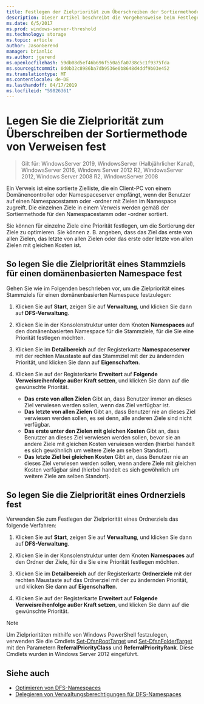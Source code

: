 ```yaml
---
title: Festlegen der Zielpriorität zum Überschreiben der Sortiermethode von Verweisen
description: Dieser Artikel beschreibt die Vorgehensweise beim Festlegen der Zielpriorität, um die Verweisreihenfolge außer Kraft zu setzen
ms.date: 6/5/2017
ms.prod: windows-server-threshold
ms.technology: storage
ms.topic: article
author: JasonGerend
manager: brianlic
ms.author: jgerend
ms.openlocfilehash: 59db08d5ef46b696f550a5fa0738c5c1f9375fda
ms.sourcegitcommit: 0d0b32c8986ba7db9536e0b8648d4ddf9b03e452
ms.translationtype: MT
ms.contentlocale: de-DE
ms.lasthandoff: 04/17/2019
ms.locfileid: "59826361"
---
```

# <a name="set-target-priority-to-override-referral-ordering"></a>Legen Sie die Zielpriorität zum Überschreiben der Sortiermethode von Verweisen fest

> Gilt für: WindowsServer 2019, WindowsServer (Halbjährlicher Kanal), WindowsServer 2016, Windows Server 2012 R2, WindowsServer 2012, Windows Server 2008 R2, WindowsServer 2008

Ein Verweis ist eine sortierte Zielliste, die ein Client-PC von einem Domänencontroller oder Namespaceserver empfängt, wenn der Benutzer auf einen Namespacestamm oder -ordner mit Zielen im Namespace zugreift. Die einzelnen Ziele in einem Verweis werden gemäß der Sortiermethode für den Namespacestamm oder -ordner sortiert. 

Sie können für einzelne Ziele eine Priorität festlegen, um die Sortierung der Ziele zu optimieren. Sie können z. B. angeben, dass das Ziel das erste von allen Zielen, das letzte von allen Zielen oder das erste oder letzte von allen Zielen mit gleichen Kosten ist.

## <a name="to-set-target-priority-on-a-root-target-for-a-domain-based-namespace"></a>So legen Sie die Zielpriorität eines Stammziels für einen domänenbasierten Namespace fest

Gehen Sie wie im Folgenden beschrieben vor, um die Zielpriorität eines Stammziels für einen domänenbasierten Namespace festzulegen:

1.  Klicken Sie auf **Start**, zeigen Sie auf **Verwaltung**, und klicken Sie dann auf **DFS-Verwaltung**.

2.  Klicken Sie in der Konsolenstruktur unter dem Knoten **Namespaces** auf den domänenbasierten Namespace für die Stammziele, für die Sie eine Priorität festlegen möchten.

3.  Klicken Sie im **Detailbereich** auf der Registerkarte **Namespaceserver** mit der rechten Maustaste auf das Stammziel mit der zu ändernden Priorität, und klicken Sie dann auf **Eigenschaften**.

4.  Klicken Sie auf der Registerkarte **Erweitert** auf **Folgende Verweisreihenfolge außer Kraft setzen**, und klicken Sie dann auf die gewünschte Priorität.

    -   **Das erste von allen Zielen** Gibt an, dass Benutzer immer an dieses Ziel verwiesen werden sollen, wenn das Ziel verfügbar ist.
    -   **Das letzte von allen Zielen** Gibt an, dass Benutzer nie an dieses Ziel verwiesen werden sollen, es sei denn, alle anderen Ziele sind nicht verfügbar.
    -   **Das erste unter den Zielen mit gleichen Kosten** Gibt an, dass Benutzer an dieses Ziel verwiesen werden sollen, bevor sie an andere Ziele mit gleichen Kosten verwiesen werden (hierbei handelt es sich gewöhnlich um weitere Ziele am selben Standort).
    -   **Das letzte Ziel bei gleichen Kosten** Gibt an, dass Benutzer nie an dieses Ziel verwiesen werden sollen, wenn andere Ziele mit gleichen Kosten verfügbar sind (hierbei handelt es sich gewöhnlich um weitere Ziele am selben Standort).

## <a name="to-set-target-priority-on-a-folder-target"></a>So legen Sie die Zielpriorität eines Ordnerziels fest

Verwenden Sie zum Festlegen der Zielpriorität eines Ordnerziels das folgende Verfahren:

1.  Klicken Sie auf **Start**, zeigen Sie auf **Verwaltung**, und klicken Sie dann auf **DFS-Verwaltung**.

2.  Klicken Sie in der Konsolenstruktur unter dem Knoten **Namespaces** auf den Ordner der Ziele, für die Sie eine Priorität festlegen möchten.

3.  Klicken Sie im **Detailbereich** auf der Registerkarte **Ordnerziele** mit der rechten Maustaste auf das Ordnerziel mit der zu ändernden Priorität, und klicken Sie dann auf **Eigenschaften**.

4.  Klicken Sie auf der Registerkarte **Erweitert** auf **Folgende Verweisreihenfolge außer Kraft setzen**, und klicken Sie dann auf die gewünschte Priorität.

> [!NOTE]
> Um Zielprioritäten mithilfe von Windows PowerShell festzulegen, verwenden Sie die Cmdlets [Set-DfsnRootTarget](https://technet.microsoft.com/library/jj884266.aspx) und [Set-DfsnFolderTarget](https://technet.microsoft.com/library/jj884264.aspx) mit den Parametern **ReferralPriorityClass** und **ReferralPriorityRank**. Diese Cmdlets wurden in Windows Server 2012 eingeführt.

## <a name="see-also"></a>Siehe auch

-   [Optimieren von DFS-Namespaces](tuning-dfs-namespaces.md)
-   [Delegieren von Verwaltungsberechtigungen für DFS-Namespaces](delegate-management-permissions-for-dfs-namespaces.md)